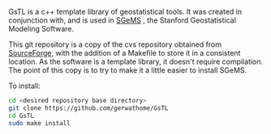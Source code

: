 GsTL is a c++ template library of geostatistical tools.  It was created in conjunction with, and is used in [SGeMS](http://sgems.sourceforge.net/) , the Stanford Geostatistical Modeling Software.

This git repository is a copy of the cvs repository obtained from [SourceForge](https://sourceforge.net/projects/gstl/?source=directory), with the addition of a Makefile to store it in a consistent location.  As the software is a template library, it doesn't require compilation.  The point of this copy is to try to make it a little easier to install SGeMS.

To install:
```bash
cd <desired repository base directory>
git clone https://github.com/gerwathome/GsTL
cd GsTL
sudo make install
```